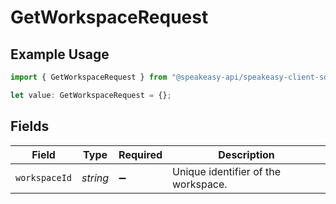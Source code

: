 # GetWorkspaceRequest

## Example Usage

```typescript
import { GetWorkspaceRequest } from "@speakeasy-api/speakeasy-client-sdk-typescript/sdk/models/operations";

let value: GetWorkspaceRequest = {};
```

## Fields

| Field                               | Type                                | Required                            | Description                         |
| ----------------------------------- | ----------------------------------- | ----------------------------------- | ----------------------------------- |
| `workspaceId`                       | *string*                            | :heavy_minus_sign:                  | Unique identifier of the workspace. |